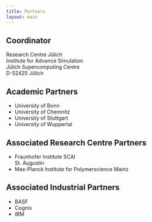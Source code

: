 ```yaml
---
title: Partners
layout: main
---
```


## Coordinator

Research Centre Jülich  
Institute for Advance Simulation  
Jülich Supercomputing Centre  
D-52425 Jülich

## Academic Partners

* University of Bonn
* University of Chemnitz
* University of Stuttgart
* University of Wuppertal

## Associated Research Centre Partners

* Fraunhofer Institute SCAI  
	St. Augustin
* Max-Planck Institute for Polymerscience Mainz

## Associated Industrial Partners

* BASF
* Cognis
* IBM
